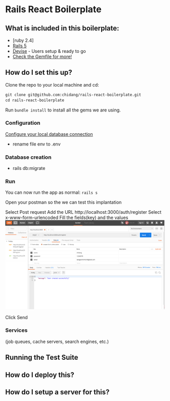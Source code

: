 # Rails React Boilerplate

## What is included in this boilerplate:
* [ruby 2.4]
* [Rails 5](https://github.com/rails/rails)
* [Devise](https://github.com/plataformatec/devise) - Users setup & ready to go
* [Check the Gemfile for more!](https://github.com/chidang/rails-react-boilerplate/blob/master/Gemfile)

## How do I set this up?
Clone the repo to your local machine and cd:

```html
git clone git@github.com:chidang/rails-react-boilerplate.git
cd rails-react-boilerplate
```
Run `bundle install` to install all the gems we are using.

### Configuration
[Configure your local database connection](#database_config)
* rename file env to .env
### Database creation
* rails db:migrate

### Run
You can now run the app as normal: `rails s`

Open your postman so the we can test this implantation

Select Post request
Add the URL http://localhost:3000/auth/register
Select x-www-form-urlencoded
Fill the fields(key) and the values
![Register](https://github.com/chidang/rails-react-boilerplate/blob/master/public/assests/images/register.png "Rails React Boilerplate")

Click Send

### Services
(job queues, cache servers, search engines, etc.)

## Running the Test Suite


## How do I deploy this?


## How do I setup a server for this?
